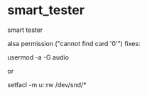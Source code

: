 # smart_tester

smart tester

alsa permission ("cannot find card '0'") fixes:

usermod -a -G audio <username>

or

setfacl -m u:<username>:rw /dev/snd/*

